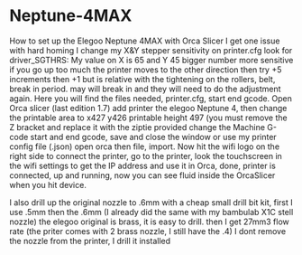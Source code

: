 # Neptune-4MAX
How to set up the Elegoo Neptune 4MAX with Orca Slicer
I get one issue with hard homing 
I change my X&Y stepper sensitivity on  printer.cfg  look for driver_SGTHRS:
My value on X is 65 and Y 45 bigger number more sensitive if you go up too much the printer moves to the other direction then try +5 increments then +1
but is relative with the tightening on the rollers, belt, break in period.  may will break in and they will need to do the adjustment again. 
Here you will find the files needed, printer.cfg, start end gcode.
Open Orca slicer (last edition 1.7) add printer the elegoo Neptune 4, then change the printable area to x427 y426 printable height 497 (you must remove the Z bracket and replace it with the ziptie provided
change the Machine G-code start and end gcode, save and close the window
or use my printer config file (.json) open orca then file, import.
Now hit the wifi logo on the right side to connect the printer, go to the printer, look the touchscreen in the wifi settings to get the IP address and use it in Orca, done, printer is connected, up and running, now you can see fluid inside the OrcaSlicer when you hit device.

I also drill up the original nozzle to .6mm with a cheap small drill bit kit, first I use .5mm then the .6mm (I already did the same with my bambulab X1C stell nozzle) the elegoo original is brass, it is easy to drill. then I get 27mm3 flow rate (the priter comes with 2 brass nozzle, I still have the .4) I dont remove the nozzle from the printer, I drill it installed 
